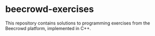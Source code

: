 # beecrowd-exercises
This repository contains solutions to programming exercises from the Beecrowd platform, implemented in C++.
